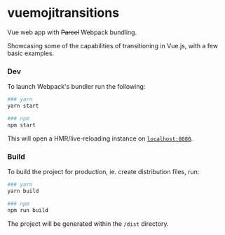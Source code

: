 # vuemojitransitions

Vue web app with ~~Parcel~~ Webpack bundling.

Showcasing some of the capabilities of transitioning in Vue.js, with a few basic examples.


### Dev

To launch Webpack's bundler run the following:

```bash
### yarn
yarn start

### npm
npm start
```

This will open a HMR/live-reloading instance on [`localhost:8080`](http://localhost:8080).


### Build

To build the project for production, ie. create distribution files, run:

```bash
### yarn
yarn build

### npm
npm run build
```

The project will be generated within the `/dist` directory.
